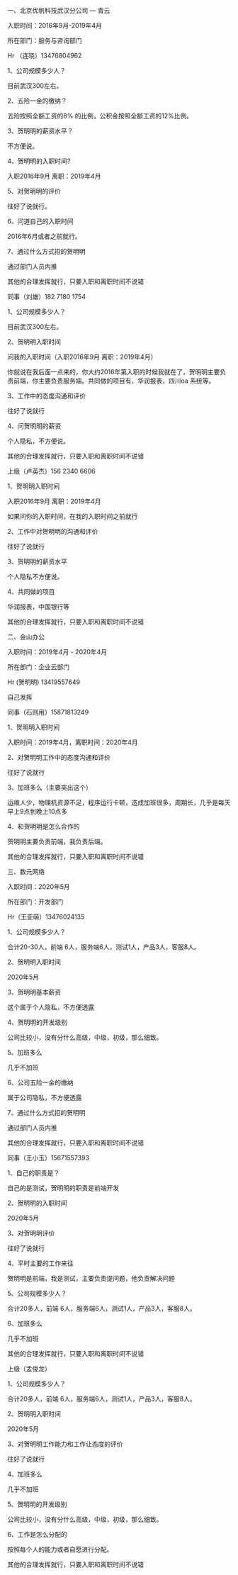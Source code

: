 一、北京优帆科技武汉分公司 — 青云

入职时间：2016年9月-2019年4月

所在部门：服务与咨询部门

 

Hr （连晓）13476804962

1、公司规模多少人？

目前武汉300左右。

2、五险一金的缴纳？

五险按照全额工资的8% 的比例，公积金按照全额工资的12%比例。

3、贺明明的薪资水平？

不方便说。

4、贺明明的入职时间?

入职2016年9月  离职：2019年4月

5、对贺明明的评价

往好了说就行。

6、问道自己的入职时间

2016年6月或者之前就行。

7、通过什么方式招的贺明明

通过部门人员内推

其他的合理发挥就行，只要入职和离职时间不说错



同事（刘雄）182 7180 1754

1、公司规模多少人？

目前武汉300左右。

2、贺明明入职时间

问我的入职时间（入职2016年9月  离职：2019年4月）

你就说在我后面一点来的，你大约2016年第入职的时候我就在了，贺明明主要负责前端，你主要负责服务端。共同做的项目有，华润报表，四川oa 系统等。

3、工作中的态度沟通和评价

往好了说就行

4、问贺明明的薪资

个人隐私，不方便说。



其他的合理发挥就行，只要入职和离职时间不说错



上级（卢英杰）156 2340 6606

1、贺明明入职时间

入职2016年9月  离职：2019年4月

如果问你的入职时间，在我的入职时间之前就行

2、工作中对贺明明的沟通和评价

往好了说就行

3、贺明明的薪资水平

个人隐私不方便说。

4、共同做的项目

华润报表，中国银行等



其他的合理发挥就行，只要入职和离职时间不说错





二、金山办公

入职时间：2019年4月 - 2020年4月

所在部门：企业云部门



Hr (贺明明) 13419557649

自己发挥



同事（石则用）15871813249

1、贺明明入职时间

入职时间：2019年4月，离职时间：2020年4月

2、对贺明明工作中的态度沟通和评价

往好了说就行

3、加班多么（主要突出这个）

运维人少，物理机资源不足，程序运行卡顿，造成加班很多，周期长，几乎是每天 早上9点到晚上10点多

4、和贺明明是怎么合作的

贺明明主要负责前端，我负责后端。



其他的合理发挥就行，只要入职和离职时间不说错



三、数元网络

入职时间：2020年5月

所在部门：开发部门



Hr（王亚萌）13476024135

1、公司规模多少人？

合计20-30人，前端 6人，服务端6人，测试1人，产品3人，客服8人。

2、贺明明入职时间

2020年5月

3、贺明明基本薪资

这个属于个人隐私，不方便透露

4、贺明明的开发级别

公司比较小，没有分什么高级，中级，初级，那么细致。

5、加班多么

几乎不加班

6、公司五险一金的缴纳

属于公司隐私，不方便透露

7、通过什么方式招的贺明明

通过部门人员内推



其他的合理发挥就行，只要入职和离职时间不说错



同事（王小玉）15671557393

1、自己的职责是？

自己的是测试，贺明明的职责是前端开发

2、贺明明的入职时间

2020年5月

3、对贺明明评价

往好了说就行

4、平时主要的工作来往

贺明明是前端，我是测试，主要负责提问题，他负责解决问题

5、公司规模多少人？

合计20多人，前端 6人，服务端6人，测试1人，产品3人，客服8人。

6、加班多么

几乎不加班



其他的合理发挥就行，只要入职和离职时间不说错



上级（孟俊龙）

1、公司规模多少人？

合计20多人，前端 6人，服务端6人，测试1人，产品3人，客服8人。

2、贺明明入职时间

2020年5月

3、对贺明明工作能力和工作让态度的评价

往好了说就行

4、加班多么

几乎不加班

5、贺明明的开发级别

公司比较小，没有分什么高级，中级，初级，那么细致。

6、工作是怎么分配的

按照每个人的能力或者自愿进行分配。



其他的合理发挥就行，只要入职和离职时间不说错

